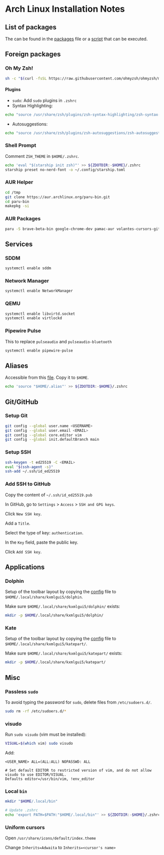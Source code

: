 # Arch Linux Installation Notes

## List of packages

The can be found in the [packages](docs/packages) file or a [script](docs/packages.sh) that can be executed.

## Foreign packages

### Oh My Zsh!

```bash
sh -c "$(curl -fsSL https://raw.githubusercontent.com/ohmyzsh/ohmyzsh/master/tools/install.sh)"
```

#### Plugins

- `sudo`: Add `sudo` plugins in `.zshrc`
- Syntax Highlighting:
```bash
echo "source /usr/share/zsh/plugins/zsh-syntax-highlighting/zsh-syntax-highlighting.zsh" >> ${ZDOTDIR:-$HOME}/.zshrc
```
- Autosuggestions:
```bash
echo "source /usr/share/zsh/plugins/zsh-autosuggestions/zsh-autosuggestions.zsh" >> ${ZDOTDIR:-$HOME}/.zshrc
```
### Shell Prompt

Comment `ZSH_THEME` in `$HOME/.zshrc`.

```bash
echo 'eval "$(starship init zsh)"' >> ${ZDOTDIR:-$HOME}/.zshrc
starship preset no-nerd-font -o ~/.config/starship.toml
```
### AUR Helper

```bash
cd /tmp
git clone https://aur.archlinux.org/paru-bin.git
cd paru-bin
makepkg -si
```

### AUR Packages
```bash
paru -S brave-beta-bin google-chrome-dev pamac-aur volantes-cursors-git woeusb vscodium-bin vscodium-bin-features drawio
```

## Services

### SDDM

```bash
systemctl enable sddm
```

### Network Manager

```bash
systemctl enable NetworkManager
```

### QEMU

```bash
systemctl enable libvirtd.socket
systemctl enable virtlockd
```

### Pipewire Pulse

This to replace `pulseaudio` and `pulseaudio-bluetooth`

```bash
systemctl enable pipewire-pulse
```

## Aliases

Accessible from this [file](docs/alias). Copy it to `$HOME`.

```bash
echo 'source "$HOME/.alias"' >> ${ZDOTDIR:-$HOME}/.zshrc
```

## Git/GitHub

### Setup Git

```bash
git config --global user.name <USERNAME>
git config --global user.email <EMAIL>
git config --global core.editor vim
git config --global init.defaultBranch main
```

### Setup SSH

```bash
ssh-keygen -t ed25519 -C <EMAIL>
eval "$(ssh-agent -s)"
ssh-add ~/.ssh/id_ed25519
```

### Add SSH to GitHub

Copy the content of `~/.ssh/id_ed25519.pub`

In GitHub, go to `Settings` > `Access` > `SSH and GPG keys`.

Click `New SSH key`.

Add a `Title`.

Select the type of key: `authentication`.

In the `Key` field, paste the public key.

Click `Add SSH key`.

## Applications

### Dolphin

Setup of the toolbar layout by copying the [config](docs/dolphinui.rc) file to `$HOME/.local/share/kxmlgui5/dolphin`.

Make sure `$HOME/.local/share/kxmlgui5/dolphin/` exists:

```bash
mkdir -p $HOME/.local/share/kxmlgui5/dolphin/
```

### Kate

Setup of the toolbar layout by copying the [config](docs/katepart5ui.rc) file to `$HOME/.local/share/kxmlgui5/katepart/`.

Make sure `$HOME/.local/share/kxmlgui5/katepart/` exists:

```bash
mkdir -p $HOME/.local/share/kxmlgui5/katepart/
```

## Misc

### Passless `sudo`

To avoid typing the password for `sudo`, delete files from `/etc/sudoers.d/`.

```bash
sudo rm -rf /etc/sudoers.d/*
```

### visudo

Run `sudo visudo` (vim must be installed):

```bash
VISUAL=$(which vim) sudo visudo
```

Add:

```
<USER_NAME> ALL=(ALL:ALL) NOPASSWD: ALL

# Set default EDITOR to restricted version of vim, and do not allow visudo to use EDITOR/VISUAL.
Defaults editor=/usr/bin/vim, !env_editor
```

### Local `bin`

```bash
mkdir "$HOME/.local/bin"

# Update .zshrc
echo 'export PATH=$PATH:"$HOME/.local/bin"' >> ${ZDOTDIR:-$HOME}/.zshrc
```

### Uniform cursors

Open `/usr/share/icons/default/index.theme`

Change `Inherits=Adwaita` to `Inherits=<cursor's name>`
